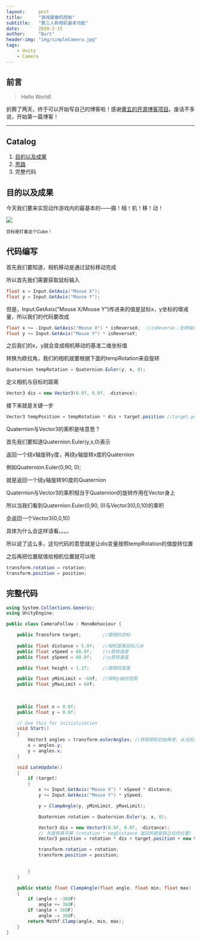 ```yaml
---
layout:     post
title:      "游戏摄像机控制"
subtitle:   "第三人称相机基本功能"
date:       2020-2-15
author:     "Burt"
header-img: "img/simpleCamera.jpg"
tags:
    - Unity
    - Camera
---
```




## 前言

> Hello World!

折腾了两天，终于可以开始写自己的博客啦！感谢[黄玄的开源博客项目](https://github.com/Huxpro/huxblog-boilerplate)。废话不多说，开始第一篇博客！

---

## Catalog


1. [目的以及成果](#目的以及成果)
4. [思路](#思路)
3. 完整代码








## 目的以及成果 



今天我们要来实现动作游戏内的最基本的——摄！相！机！移！动！

![](D:\BlogSpace\img\in-post\post-js-version\revolve.gif)

<small class="img-hint">目标是盯着这个Cube！</small>



## 代码编写

首先我们要知道，相机移动是通过鼠标移动完成

所以首先我们需要获取鼠标输入

```c#
float x = Input.GetAxis("Mouse X");
float y = Input.GetAxis("Mouse Y");
```

但是，Input.GetAxis("Mouse X/Mouse Y")传进来的值是鼠标x，y坐标的增减量，所以我们的代码要改成

```c#
float x += -Input.GetAxis("Mouse X") * isReverseX;	//isReverse：反转轴的值，1或者是-1
float y += Input.GetAxis("Mouse Y") * isReverseY;
```

之后我们的x，y就会变成相机移动的基准二维坐标值

转换为欧拉角，我们的相机就要根据下面的tempRotation来自旋转

```c#
Quaternion tempRotation = Quaternion.Euler(y, x, 0);
```

定义相机与目标的距离
```c#
Vector3 dis = new Vector3(0.0f, 0.0f, -distance);
```

接下来就是关键一步

```c#
Vector3 tempPosition = tempRotation * dis + target.position	//target.position是角色偏移量
```

Quaternion与Vector3的乘积是啥意思？

首先我们要知道Quaternion.Euler(y,x,0)表示

返回一个绕x轴旋转y度，再绕y轴旋转x度的Quaternion

例如Quaternion.Euler(0,90, 0);

就是返回一个绕y轴旋转90度的Quaternion

Quaternion与Vector3的乘积相当于Quaternion的旋转作用在Vector身上

所以当我们看到Quaternion.Euler(0,90, 0)与Vector3(0,0,10)的乘积

会返回一个Vector3(0,0,10)

具体为什么会这样请看。。。。

所以说了这么多，这句代码的意思就是让dis变量按照tempRotation的值旋转位置

之后再把位置赋值给相机位置就可以啦
```c#
transform.rotation = rotation;
transform.position = position;
```







## 完整代码

```c#
using System.Collections.Generic;
using UnityEngine;

public class CameraFollow : MonoBehaviour {

    public Transform target;		//跟随的目标
    
    public float distance = 5.0f;	//相机距离目标几米
    public float xSpeed = 60.0f;	//x旋转速度
    public float ySpeed = 60.0f;	//y旋转速度

    public float height = 1.3f;		//跟随的高度

    public float yMinLimit = -60f;	//限制y轴的范围
    public float yMaxLimit = 60f;
    
    
    
    public float x = 0.0f;
    public float y = 0.0f;

    // Use this for initialization
    void Start()
    {
        Vector3 angles = transform.eulerAngles;	//获取相机初始角度，从当前角度开始旋转
        x = angles.y;
        y = angles.x;
    }

    void LateUpdate()
    {
        if (target)
        {
           	x += Input.GetAxis("Mouse X") * xSpeed * distance;
            y += Input.GetAxis("Mouse Y") * ySpeed;

            y = ClampAngle(y, yMinLimit, yMaxLimit);

            Quaternion rotation = Quaternion.Euler(y, x, 0);

            Vector3 dis = new Vector3(0.0f, 0.0f, -distance);
            // 先旋转再平移 (rotation * negDistance 返回的是旋转之后的位置)
            Vector3 position = rotation * dis + target.position + new Vector3(0,height,0);

            transform.rotation = rotation;
            transform.position = position;

            
        }
    }

    public static float ClampAngle(float angle, float min, float max)
    {
        if (angle < -360F)
            angle += 360F;
        if (angle > 360F)
            angle -= 360F;
        return Mathf.Clamp(angle, min, max);
    }
}
```
